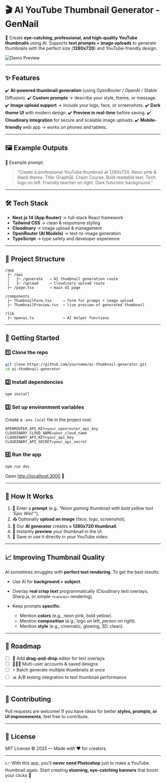 # 🎬 AI YouTube Thumbnail Generator - GenNail

🚀 Create **eye-catching, professional, and high-quality YouTube thumbnails** using AI.
Supports **text prompts + image uploads** to generate thumbnails with the perfect size (**1280x720**) and YouTube-friendly design.

![Demo Preview](https://dummyimage.com/1280x720/000/fff&text=Rajeev+Bhardwaj)

---

## ✨ Features

✔️ **AI-powered thumbnail generation** (using OpenRouter / OpenAI / Stable Diffusion).
✔️ **Custom prompts** → describe your style, theme, or message.
✔️ **Image upload support** → include your logo, face, or screenshots.
✔️ **Dark theme UI** with modern design.
✔️ **Preview in real-time** before saving.
✔️ **Cloudinary integration** for secure and scalable image uploads.
✔️ **Mobile-friendly** web app → works on phones and tablets.

---

## 🖼️ Example Outputs

📌 Example prompt:

> “Create a professional YouTube thumbnail at 1280x720. Neon pink & black theme.
> Title: GraphQL Crash Course. Bold readable text. Tech logo on left. Friendly teacher on right. Dark futuristic background.”

---

## 🛠️ Tech Stack

- **Next.js 14 (App Router)** → full-stack React framework
- **Tailwind CSS** → clean & responsive styling
- **Cloudinary** → image upload & management
- **OpenRouter (AI Models)** → text-to-image generation
- **TypeScript** → type safety and developer experience

---

## 📂 Project Structure

```
/app
 ├─ /api
 │   ├─ /generate   → AI thumbnail generation route
 │   ├─ /upload     → Cloudinary upload route
 ├─ /page.tsx       → main UI page

/components
 ├─ ThumbnailForm.tsx     → form for prompt + image upload
 ├─ ThumbnailPreview.tsx  → live preview of generated thumbnail

/lib
 ├─ openai.ts             → AI helper functions
```

---

## 🚀 Getting Started

### 1️⃣ Clone the repo

```bash
git clone https://github.com/yourname/ai-thumbnail-generator.git
cd ai-thumbnail-generator
```

### 2️⃣ Install dependencies

```bash
npm install
```

### 3️⃣ Set up environment variables

Create a `.env.local` file in the project root:

```env
OPENROUTER_API_KEY=your_openrouter_api_key
CLOUDINARY_CLOUD_NAME=your_cloud_name
CLOUDINARY_API_KEY=your_api_key
CLOUDINARY_API_SECRET=your_api_secret
```

### 4️⃣ Run the app

```bash
npm run dev
```

Open [http://localhost:3000](http://localhost:3000) 🎉

---

## 🎨 How It Works

1. 📝 Enter a **prompt** (e.g. _“Neon gaming thumbnail with bold yellow text ‘Epic Win!’”_).
2. 📤 Optionally **upload an image** (face, logo, screenshot).
3. 🤖 Our **AI generator** creates a **1280x720 thumbnail**.
4. 👀 Instantly **preview** your thumbnail in the UI.
5. 💾 Save or use it directly in your YouTube video.

---

## 📈 Improving Thumbnail Quality

AI sometimes struggles with **perfect text rendering**. To get the best results:

- Use AI for **background + subject**.
- Overlay **real crisp text** programmatically (Cloudinary text overlays, Sharp.js, or simple `<canvas>` rendering).
- Keep prompts **specific**:

  - Mention **colors** (e.g., neon pink, bold yellow).
  - Mention **composition** (e.g., logo on left, person on right).
  - Mention **style** (e.g., cinematic, glowing, 3D, clean).

---

## 🔮 Roadmap

- [ ] 🎨 Add **drag-and-drop** editor for text overlays
- [ ] 🧑‍🤝‍🧑 Multi-user accounts & saved designs
- [ ] ⚡ Batch generate multiple thumbnails at once
- [ ] 📊 A/B testing integration to test thumbnail performance

---

## 🤝 Contributing

Pull requests are welcome!
If you have ideas for better **styles, prompts, or UI improvements**, feel free to contribute.

---

## 📜 License

MIT License © 2025 — Made with ❤️ for creators.

---

👉 With this app, you’ll **never need Photoshop** just to make a YouTube thumbnail again.
Start creating **stunning, eye-catching banners** that boost your clicks 🚀
